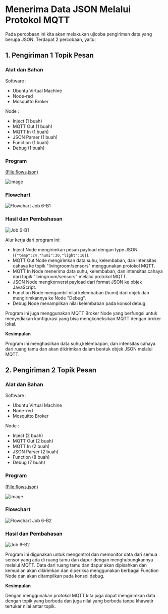 # Menerima Data JSON Melalui Protokol MQTT
Pada percobaan ini kita akan melakukan ujicoba pengiriman data yang berupa JSON. Terdapat 2 percobaan, yaitu:

## 1. Pengiriman 1 Topik Pesan
### Alat dan Bahan

Software :

- Ubuntu Virtual Machine
- Node-red
- Mosquitto Broker

Node :
- Inject (1 buah)
- MQTT Out (1 buah)
- MQTT In (1 buah)
- JSON Parser (1 buah)
- Function (1 buah)
- Debug (1 buah)

### Program 
<a href="https://github.com/cakjung/Jobsheet-Embedded/blob/main/Jobsheet%206/B%20(Menerima%20Data%20JSON%20Melalui%20Protokol%20MQTT)/flows%20(Job%206-B1).json">(File flows.json)</a>

![image](https://github.com/cakjung/Jobsheet-Embedded/assets/128274951/47021956-41d2-43d5-891b-2f2cab50cad9)

### Flowchart

![Flowchart Job 6-B1](https://github.com/Yulio-Pradyatama/Jobsheet_Embedded/assets/153850000/edb42b17-6dd9-4d6b-98ad-a7ede2695e19)

### Hasil dan Pembahasan

![Job 6-B1](https://github.com/Yulio-Pradyatama/Jobsheet_Embedded/assets/153850000/5a14b906-fb17-4e3e-8549-2be14e3049dc)

Alur kerja dari program ini:
- Inject Node mengirimkan pesan payload dengan type JSON (`{"temp":24,"humi":30,"light":10}`).
- MQTT Out Node mengirimkan data suhu, kelembaban, dan intensitas cahaya ke topik "livingroom/sensors" menggunakan protokol MQTT.
- MQTT In Node menerima data suhu, kelembaban, dan intensitas cahaya dari topik "livingroom/sensors" melalui protokol MQTT.
- JSON Node mengkonversi payload dari format JSON ke objek JavaScript.
- Function Node mengambil nilai kelembaban (humi) dari objek dan mengirimkannya ke Node "Debug".
- Debug Node menampilkan nilai kelembaban pada konsol debug.

Program ini juga menggunakan MQTT Broker Node yang berfungsi untuk menyediakan konfigurasi yang bisa mengkoneksikan MQTT dengan broker lokal.

**Kesimpulan**

Program ini menghasilkan data suhu,kelembapan, dan intensitas cahaya dari ruang tamu dan akan dikirimkan dalam bentuk objek JSON melalui MQTT.

## 2. Pengiriman 2 Topik Pesan
### Alat dan Bahan

Software :

- Ubuntu Virtual Machine
- Node-red
- Mosquitto Broker

Node :
- Inject (2 buah)
- MQTT Out (2 buah)
- MQTT In (2 buah)
- JSON Parser (2 buah)
- Function (8 buah)
- Debug (7 buah)

### Program 
<a href="https://github.com/cakjung/Jobsheet-Embedded/blob/main/Jobsheet%206/B%20(Menerima%20Data%20JSON%20Melalui%20Protokol%20MQTT)/flows%20(Job%206-B2).json">(File flows.json)</a>

![image](https://github.com/cakjung/Jobsheet-Embedded/assets/128274951/96fab167-0274-47fc-a1ce-9c04ec702b46)

### Flowchart

![Flowchart Job 6-B2](https://github.com/Yulio-Pradyatama/Jobsheet_Embedded/assets/153850000/900e2e6e-d742-4910-8ba2-31c3bf3491c9)

### Hasil dan Pembahasan

![Job 6-B2](https://github.com/Yulio-Pradyatama/Jobsheet_Embedded/assets/153850000/d1431df0-3cd3-4008-a2f7-d2639775e5f9)

Program ini digunakan untuk mengontrol dan memonitor data dari semua sensor yang ada di ruang tamu dan dapur dengan menghubungkannya melalui MQTT. Data dari ruang tamu dan dapur akan dipisahkan dan kemudian akan dikirimkan dan diperiksa menggunakan berbagai Function Node dan akan ditampilkan pada konsol debug.

**Kesimpulan**

Dengan menggunakan protokol MQTT kita juga dapat mengirimkan data dengan topik yang berbeda dan juga nilai yang berbeda tanpa khawatir tertukar nilai antar topik.
